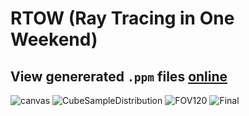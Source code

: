 # RTOW (Ray Tracing in One Weekend)
## View genererated `.ppm` files [online](https://www.cs.rhodes.edu/welshc/COMP141_F16/ppmReader.html)
![canvas](https://user-images.githubusercontent.com/32921710/217900492-e59dedb7-a01d-4d7c-a435-d6174e44a294.png)
![CubeSampleDistribution](https://user-images.githubusercontent.com/32921710/219770530-2e88fa34-ad59-46c2-a439-0552102a36e6.png)
![FOV120](https://user-images.githubusercontent.com/32921710/219954490-2e1b464a-b659-4d09-971e-f550c283c682.png)
![Final](https://user-images.githubusercontent.com/32921710/219954526-1a861fc2-8aa1-4187-8de5-ff6b34dd8bc0.png)
